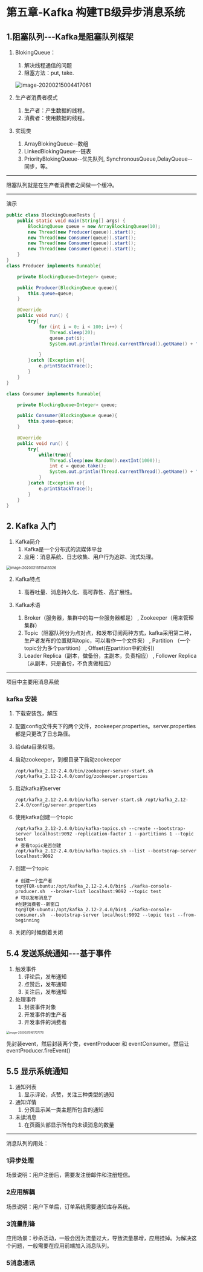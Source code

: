 # 第五章-Kafka 构建TB级异步消息系统

## 1.阻塞队列---Kafka是阻塞队列框架

1. BlokingQueue：

	1. 解决线程通信的问题
	2. 阻塞方法：put, take.

	![image-20200215004417061](/home/tqr/Study-Notes/社区开发/image/image-20200215004417061.png)

2. 生产者消费者模式

	1. 生产者：产生数据的线程。
	2. 消费者：使用数据的线程。

3. 实现类

	1. ArrayBlokingQueue--数组
	2. LinkedBlokingQueue--链表
	3. PriorityBlokingQueue--优先队列, SynchronousQueue,DelayQueue--同步，等。

---

阻塞队列就是在生产者消费者之间做一个缓冲。

---------

演示

```java
public class BlockingQueueTests {
    public static void main(String[] args) {
        BlockingQueue queue = new ArrayBlockingQueue(10);
        new Thread(new Producer(queue)).start();
        new Thread(new Consumer(queue)).start();
        new Thread(new Consumer(queue)).start();
        new Thread(new Consumer(queue)).start();
    }
}
class Producer implements Runnable{

    private BlockingQueue<Integer> queue;

    public Producer(BlockingQueue queue){
        this.queue=queue;
    }

    @Override
    public void run() {
        try{
            for (int i = 0; i < 100; i++) {
                Thread.sleep(20);
                queue.put(i);
                System.out.println(Thread.currentThread().getName() + " 生产："+i+"  当前队列大小是：" +queue.size());

            }
        }catch (Exception e){
            e.printStackTrace();
        }
    }
}

class Consumer implements Runnable{

    private BlockingQueue<Integer> queue;

    public Consumer(BlockingQueue queue){
        this.queue=queue;
    }

    @Override
    public void run() {
        try{
            while(true){
                Thread.sleep(new Random().nextInt(1000));
                int c = queue.take();
                System.out.println(Thread.currentThread().getName() + " 消费："+c +"  当前队列大小是："+queue.size());
            }
        }catch (Exception e){
            e.printStackTrace();
        }
    }
}
```

## 2. Kafka 入门

1. Kafka简介
	1. Kafka是一个分布式的流媒体平台
	2. 应用：消息系统、日志收集、用户行为追踪、流式处理。

<img src="/home/tqr/Study-Notes/社区开发/image/image-20200215113413326.png" alt="image-20200215113413326" style="zoom: 67%;" />

2. Kafka特点
	1. 高吞吐量、消息持久化、高可靠性、高扩展性。

3. Kafka术语
	1. Broker（服务器，集群中的每一台服务器都是）   ,    Zookeeper（用来管理集群）
	2. Topic（阻塞队列分为点对点，和发布订阅两种方式，kafka采用第二种，生产者发布的位置就叫topic，可以看作一个文件夹）      ,   Partition （一个topic分为多个partition）   ,     Offset(在partition中的索引)
	3. Leader Replica（副本，做备份，主副本，负责相应）   ,     Follower Replica（从副本，只是备份，不负责做相应）

---------------

项目中主要用消息系统

### kafka 安装

1. 下载安装包，解压

2. 配置config文件夹下的两个文件，zookeeper.properties。server.properties 都是只更改了日志路径。

3. 给data目录权限。

4. 启动zookeeper，到根目录下启动zookeeper

	```shell
	/opt/kafka_2.12-2.4.0/bin/zookeeper-server-start.sh /opt/kafka_2.12-2.4.0/config/zookeeper.properties
	```

5. 启动kafka的server

	```shell
	/opt/kafka_2.12-2.4.0/bin/kafka-server-start.sh /opt/kafka_2.12-2.4.0/config/server.properties
	```

6. 使用kafka创建一个topic

	```shell
	/opt/kafka_2.12-2.4.0/bin/kafka-topics.sh --create --bootstrap-server localhost:9092 -replication-factor 1 --partitions 1 --topic test
	# 查看topic是否创建
	/opt/kafka_2.12-2.4.0/bin/kafka-topics.sh --list --bootstrap-server localhost:9092
	```

7. 创建一个topic

	``` shell
	# 创建一个生产者
	tqr@TQR-ubuntu:/opt/kafka_2.12-2.4.0/bin$ ./kafka-console-producer.sh  --broker-list localhost:9092 --topic test
	# 可以发布消息了
	#创建消费者--新窗口
	tqr@TQR-ubuntu:/opt/kafka_2.12-2.4.0/bin$ ./kafka-console-consumer.sh  --bootstrap-server localhost:9092 --topic test --from-beginning
	```

8. 关闭的时候倒着关闭

## 5.4 发送系统通知---基于事件

1.  触发事件
	1. 评论后，发布通知
	2. 点赞后，发布通知
	3. 关注后，发布通知
2. 处理事件
	1. 封装事件对象
	2. 开发事件的生产者
	3. 开发事件的消费者

<img src="/home/tqr/Study-Notes/社区开发/image/image-20200215161707770.png" alt="image-20200215161707770" style="zoom:50%;" />

先封装event，然后封装两个类，eventProducer 和 eventConsumer。然后让eventProducer.fireEvent()

## 5.5 显示系统通知

1. 通知列表
	1. 显示评论，点赞，关注三种类型的通知
2. 通知详情
	1. 分页显示某一类主题所包含的通知
3. 未读消息
	1. 在页面头部显示所有的未读消息的数量

----------------

消息队列的用处：

### 1异步处理

场景说明：用户注册后，需要发注册邮件和注册短信。

### 2应用解耦

场景说明：用户下单后，订单系统需要通知库存系统。

### 3流量削锋

应用场景：秒杀活动，一般会因为流量过大，导致流量暴增，应用挂掉。为解决这个问题，一般需要在应用前端加入消息队列。

### 5消息通讯